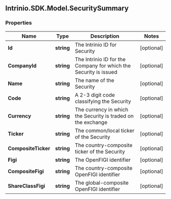 ## Intrinio.SDK.Model.SecuritySummary
### Properties

Name | Type | Description | Notes
------------ | ------------- | ------------- | -------------
**Id** | **string** | The Intrinio ID for Security | [optional] 
**CompanyId** | **string** | The Intrinio ID for the Company for which the Security is issued | [optional] 
**Name** | **string** | The name of the Security | [optional] 
**Code** | **string** | A 2-3 digit code classifying the Security | [optional] 
**Currency** | **string** | The currency in which the Security is traded on the exchange | [optional] 
**Ticker** | **string** | The common/local ticker of the Security | [optional] 
**CompositeTicker** | **string** | The country-composite ticker of the Security | [optional] 
**Figi** | **string** | The OpenFIGI identifier | [optional] 
**CompositeFigi** | **string** | The country-composite OpenFIGI identifier | [optional] 
**ShareClassFigi** | **string** | The global-composite OpenFIGI identifier | [optional] 

